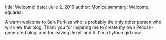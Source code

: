 title: Welcome!
date: June 2, 2019
author: Monica
summary: Welcome, squares.

A warm welcome to Sam Purkiss who is probably the only other person who will view this blog. Thank you for inspiring me to create my own Pelican-generated blog, and for leaving Jekyll and R. I'm a Python girl now.

